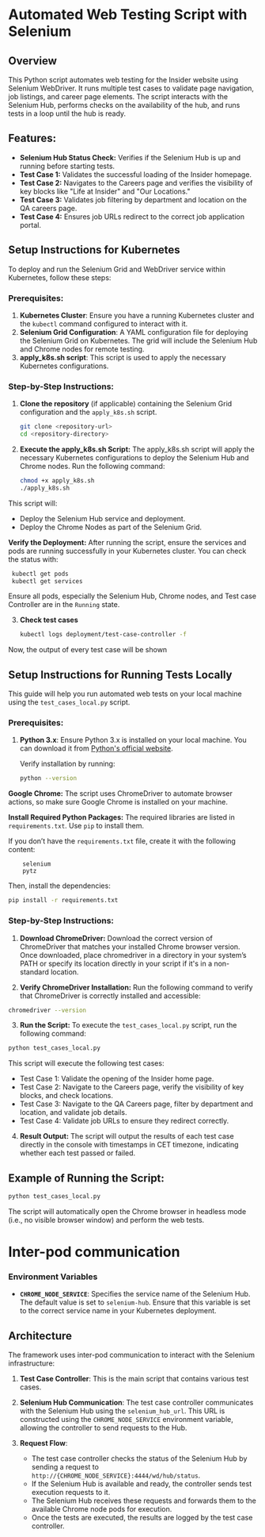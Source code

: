 # Automated Web Testing Script with Selenium

## Overview
This Python script automates web testing for the Insider website using Selenium WebDriver. It runs multiple test cases to validate page navigation, job listings, and career page elements. The script interacts with the Selenium Hub, performs checks on the availability of the hub, and runs tests in a loop until the hub is ready.

## Features:
- **Selenium Hub Status Check:** Verifies if the Selenium Hub is up and running before starting tests.
- **Test Case 1:** Validates the successful loading of the Insider homepage.
- **Test Case 2:** Navigates to the Careers page and verifies the visibility of key blocks like "Life at Insider" and "Our Locations."
- **Test Case 3:** Validates job filtering by department and location on the QA careers page.
- **Test Case 4:** Ensures job URLs redirect to the correct job application portal.

## Setup Instructions for Kubernetes

To deploy and run the Selenium Grid and WebDriver service within Kubernetes, follow these steps:

### Prerequisites:
1. **Kubernetes Cluster**: Ensure you have a running Kubernetes cluster and the `kubectl` command configured to interact with it.
2. **Selenium Grid Configuration**: A YAML configuration file for deploying the Selenium Grid on Kubernetes. The grid will include the Selenium Hub and Chrome nodes for remote testing.
3. **apply_k8s.sh script**: This script is used to apply the necessary Kubernetes configurations.

### Step-by-Step Instructions:

1. **Clone the repository** (if applicable) containing the Selenium Grid configuration and the `apply_k8s.sh` script.
   ```bash
   git clone <repository-url>
   cd <repository-directory>

2. **Execute the apply_k8s.sh Script:** The apply_k8s.sh script will apply the necessary Kubernetes configurations to deploy the Selenium Hub and Chrome nodes. Run the following command:
   ```bash
   chmod +x apply_k8s.sh
   ./apply_k8s.sh
This script will:

- Deploy the Selenium Hub service and deployment.
- Deploy the Chrome Nodes as part of the Selenium Grid.

**Verify the Deployment:** After running the script, ensure the services and pods are running successfully in your Kubernetes cluster. You can check the status with:
   ```bash
    kubectl get pods
    kubectl get services
```
Ensure all pods, especially the Selenium Hub, Chrome nodes, and Test case Controller are in the `Running` state.

3. **Check test cases**
    ```bash
    kubectl logs deployment/test-case-controller -f
Now, the output of every test case will be shown


## Setup Instructions for Running Tests Locally

This guide will help you run automated web tests on your local machine using the `test_cases_local.py` script.

### Prerequisites:
1. **Python 3.x**: Ensure Python 3.x is installed on your local machine. You can download it from [Python's official website](https://www.python.org/downloads/).
   
   Verify installation by running:
   ```bash
   python --version
**Google Chrome:** The script uses ChromeDriver to automate browser actions, so make sure Google Chrome is installed on your machine.

**Install Required Python Packages:** The required libraries are listed in `requirements.txt`.
Use `pip` to install them.

If you don’t have the `requirements.txt` file, create it with the following content:
```
    selenium
    pytz
```
Then, install the dependencies:

```bash
pip install -r requirements.txt
```
### Step-by-Step Instructions:

1. **Download ChromeDriver:** Download the correct version of ChromeDriver that matches your installed Chrome browser version.
Once downloaded, place chromedriver in a directory in your system’s PATH or specify its location directly in your script if it's in a non-standard location.

2. **Verify ChromeDriver Installation:** Run the following command to verify that ChromeDriver is correctly installed and accessible:
```bash
chromedriver --version
```
3. **Run the Script:** To execute the `test_cases_local.py` script, run the following command:
```bash
python test_cases_local.py
```
This script will execute the following test cases:

- Test Case 1: Validate the opening of the Insider home page.
- Test Case 2: Navigate to the Careers page, verify the visibility of key blocks, and check locations.
- Test Case 3: Navigate to the QA Careers page, filter by department and location, and validate job details.
- Test Case 4: Validate job URLs to ensure they redirect correctly.

4. **Result Output:** The script will output the results of each test case directly in the console with timestamps in CET timezone, indicating whether each test passed or failed.

## Example of Running the Script:
```bash
python test_cases_local.py
```
The script will automatically open the Chrome browser in headless mode (i.e., no visible browser window) and perform the web tests.

# Inter-pod communication


### Environment Variables

- **`CHROME_NODE_SERVICE`**: Specifies the service name of the Selenium Hub. The default value is set to `selenium-hub`. Ensure that this variable is set to the correct service name in your Kubernetes deployment.

## Architecture

The framework uses inter-pod communication to interact with the Selenium infrastructure:

1. **Test Case Controller**: This is the main script that contains various test cases.
2. **Selenium Hub Communication**: The test case controller communicates with the Selenium Hub using the `selenium_hub_url`. This URL is constructed using the `CHROME_NODE_SERVICE` environment variable, allowing the controller to send requests to the Hub.

3. **Request Flow**:
   - The test case controller checks the status of the Selenium Hub by sending a request to `http://{CHROME_NODE_SERVICE}:4444/wd/hub/status`.
   - If the Selenium Hub is available and ready, the controller sends test execution requests to it.
   - The Selenium Hub receives these requests and forwards them to the available Chrome node pods for execution.
   - Once the tests are executed, the results are logged by the test case controller.